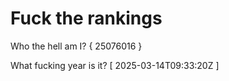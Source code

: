 # Fuck the rankings

Who the hell am I?
{ 25076016 }

What fucking year is it?
[ 2025-03-14T09:33:20Z ]
